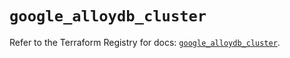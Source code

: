 # `google_alloydb_cluster`

Refer to the Terraform Registry for docs: [`google_alloydb_cluster`](https://registry.terraform.io/providers/hashicorp/google-beta/5.28.0/docs/resources/google_alloydb_cluster).
